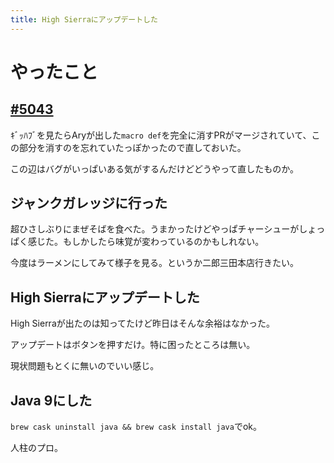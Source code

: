 ```yaml
---
title: High Sierraにアップデートした
---
```


# やったこと

## [#5043](https://github.com/crystal-lang/crystal/pull/5043)

ｷﾞｯﾊﾌﾞを見たらAryが出した`macro def`を完全に消すPRがマージされていて、この部分を消すのを忘れていたっぽかったので直しておいた。

この辺はバグがいっぱいある気がするんだけどどうやって直したものか。

## ジャンクガレッジに行った

超ひさしぶりにまぜそばを食べた。うまかったけどやっぱチャーシューがしょっぱく感じた。もしかしたら味覚が変わっているのかもしれない。

今度はラーメンにしてみて様子を見る。というか二郎三田本店行きたい。

## High Sierraにアップデートした

High Sierraが出たのは知ってたけど昨日はそんな余裕はなかった。

アップデートはボタンを押すだけ。特に困ったところは無い。

現状問題もとくに無いのでいい感じ。

## Java 9にした

`brew cask uninstall java && brew cask install java`でok。

人柱のプロ。
